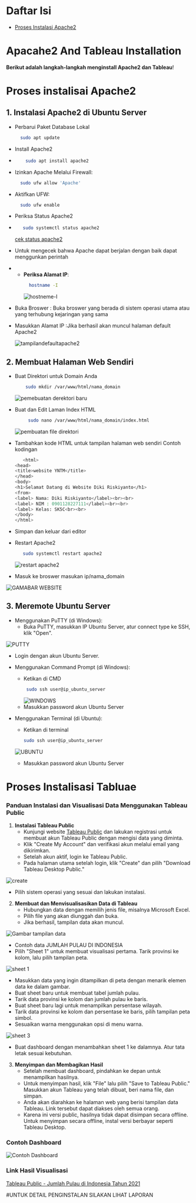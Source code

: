 # Daftar Isi
  - [Proses Instalasi Apache2](#proses-instalasi-apache2)
# Apacahe2 And Tableau Installation
**Berikut adalah langkah-langkah menginstall Apache2 dan Tableau**!
# Proses instalisai Apache2
## 1. Instalasi Apache2 di Ubuntu Server
- Perbarui Paket Database Lokal
    ```bash
      sudo apt update
    ```

- Install Apache2
-  ```bash
       sudo apt install apache2
    ```
- Izinkan Apache Melalui Firewall:
    ```bash
      sudo ufw allow 'Apache'
    ```
- Aktifkan UFW:
    ```bash
      sudo ufw enable
    ```
- Periksa Status Apache2
-  ```bash
      sudo systemctl status apache2
    ```
      [cek status apache2](https://user-images.githubusercontent.com/150429308/282998909-8f1f021b-d09a-4ef8-9c8b-660908c43e92.png)

- Untuk mengecek bahwa Apache dapat berjalan dengan baik dapat menggunkan perintah
- - **Periksa Alamat IP**:
    ```bash
      hostname -I
    ```
    ![hostneme-I](https://user-images.githubusercontent.com/150429308/282998908-9947be4d-648f-4a07-9452-f62d03178295.png)

- Buka Broswer : Buka broswer yang berada di sistem operasi utama atau yang terhubung kejaringan yang sama 
-  Masukkan Alamat IP :Jika berhasil akan muncul halaman default Apache2

      ![tampilandefaultapache2](https://user-images.githubusercontent.com/150429308/282998906-39fcb4cc-fe1f-493a-9f7c-7ad2e0b762f8.png)

## 2. Membuat Halaman Web Sendiri

- Buat Direktori untuk Domain Anda
   ```bash
       sudo mkdir /var/www/html/nama_domain
    ```

  ![pemebuatan derektori baru](https://user-images.githubusercontent.com/150429308/282998903-12b66258-2eb1-4221-9236-e51d2a88c0e6.png)

- Buat dan Edit Laman Index HTML
   ```bash
        sudo nano /var/www/html/nama_domain/index.html
    ```
   ![pembuatan file direktori](https://user-images.githubusercontent.com/150429308/282998901-5732a827-57ba-48ce-8028-cd331f8e542a.png)

- Tambahkan kode HTML untuk tampilan halaman web sendiri
  Contoh kodingan
    ```bash
       <html>
    <head>
    <title>website YNTM</title>
    </head>
    <body>
    <h1>Selamat Datang di Website Diki Riskiyanto</h1>
    <from>
    <label> Nama: Diki Riskiyanto</label><br><br>
    <label> NIM : 0901128227111</label><br><br>
    <label> Kelas: SK5C<br><br>
    </body>
    </html>
    ```
- Simpan dan keluar dari editor

- Restart Apache2
   ```bash
      sudo systemctl restart apache2
    ```
   ![restart apache2](https://user-images.githubusercontent.com/150429308/282998898-743ee45b-ff89-4aa9-a5c5-2a32ba775e66.png)
- Masuk ke broswer masukan ip/nama_domain
  
![GAMABAR WEBSITE](https://user-images.githubusercontent.com/150429308/282998895-23f83576-e28e-4073-bffe-b1c1d7d62d4e.png)

## 3. Meremote Ubuntu Server

- Menggunakan PuTTY (di Windows):
  - Buka PuTTY, masukkan IP Ubuntu Server, atur connect type ke SSH, klik "Open".
    
![PUTTY](https://user-images.githubusercontent.com/150429308/282998894-c3559f54-6fa2-4e48-9f22-1fa7a97d3931.png)
  - Login dengan akun Ubuntu Server.

- Menggunakan Command Prompt (di Windows):
  - Ketikan di CMD
     ```bash
      sudo ssh user@ip_ubuntu_server
    ```
      ![WINDOWS](https://user-images.githubusercontent.com/150429308/282998892-e510e4a4-e9a9-41eb-89bb-c7732b801005.png)
  - Masukkan password akun Ubuntu Server

- Menggunakan Terminal (di Ubuntu):
  - Ketikan di terminal
      ```bash
      sudo ssh user@ip_ubuntu_server
    ```
  ![UBUNTU](https://user-images.githubusercontent.com/150429308/282998886-9135373c-31bc-4561-b1da-464291055c00.png)
  - Masukkan password akun Ubuntu Server
# Proses Instalisasi Tabluae
### Panduan Instalasi dan Visualisasi Data Menggunakan Tableau Public

1. **Instalasi Tableau Public**
   - Kunjungi website [Tableau Public](https://public.tableau.com/en-us/s/gallery) dan lakukan registrasi untuk membuat akun Tableau Public dengan mengisi data yang diminta.
   - Klik "Create My Account" dan verifikasi akun melalui email yang dikirimkan.
   - Setelah akun aktif, login ke Tableau Public.
   - Pada halaman utama setelah login, klik "Create" dan pilih "Download Tableau Desktop Public."
     
![create](https://github.com/dikiriskiyanto/Apacahe2-And-Tableau-Installation/assets/150429308/d172a283-c063-4314-8cde-5fe613c9c730)

   - Pilih sistem operasi yang sesuai dan lakukan instalasi.

2. **Membuat dan Menvisualisasikan Data di Tableau**
   - Hubungkan data dengan memilih jenis file, misalnya Microsoft Excel.
   - Pilih file yang akan diunggah dan buka.
   - Jika berhasil, tampilan data akan muncul.
   
![Gambar tampilan data](https://github.com/dikiriskiyanto/Apacahe2-And-Tableau-Installation/assets/150429308/3b89c4b4-191b-4471-8e11-960f6ea67d80)

   - Contoh data JUMLAH PULAU DI INDONESIA
   - Pilih "Sheet 1" untuk membuat visualisasi pertama. Tarik provinsi ke kolom, lalu pilih tampilan peta.
     
![sheet 1](https://github.com/dikiriskiyanto/Apacahe2-And-Tableau-Installation/assets/150429308/954b2b02-9f82-40e6-9de4-54d6da071919)

   - Masukkan data yang ingin ditampilkan di peta dengan menarik elemen data ke dalam gambar.
   - Buat sheet baru untuk membuat tabel jumlah pulau.
   - Tarik data provinsi ke kolom dan jumlah pulau ke baris.
   - Buat sheet baru lagi untuk menampilkan persentase wilayah.
   - Tarik data provinsi ke kolom dan persentase ke baris, pilih tampilan peta simbol.
   - Sesuaikan warna menggunakan opsi di menu warna.
     
![sheet 3](https://github.com/dikiriskiyanto/Apacahe2-And-Tableau-Installation/assets/150429308/cda5f4d5-e5de-4143-99d4-37bc7a511b74)

   - Buat dashboard dengan menambahkan sheet 1 ke dalamnya. Atur tata letak sesuai kebutuhan.

3. **Menyimpan dan Membagikan Hasil**
   - Setelah membuat dashboard, pindahkan ke depan untuk menampilkan hasilnya.
   - Untuk menyimpan hasil, klik "File" lalu pilih "Save to Tableau Public." Masukkan akun Tableau yang telah dibuat, beri nama file, dan simpan.
   - Anda akan diarahkan ke halaman web yang berisi tampilan data Tableau. Link tersebut dapat diakses oleh semua orang.
   - Karena ini versi public, hasilnya tidak dapat disimpan secara offline. Untuk menyimpan secara offline, instal versi berbayar seperti Tableau Desktop.

### Contoh Dashboard
![Contoh Dashboard](https://github.com/dikiriskiyanto/Install/blob/main/JUMLAH%20PULAU%20DI%20INDONESIA.png)

### Link Hasil Visualisasi
[Tableau Public - Jumlah Pulau di Indonesia Tahun 2021](https://public.tableau.com/app/profile/diki.riskiyanto/viz/JUMLAHPULAUDIINDONESIATAHUN2021/JUMLAHPULAUDIINDONESIA?publish=yes)

#UNTUK DETAIL PENGINSTALAN SILAKAN LIHAT LAPORAN 
